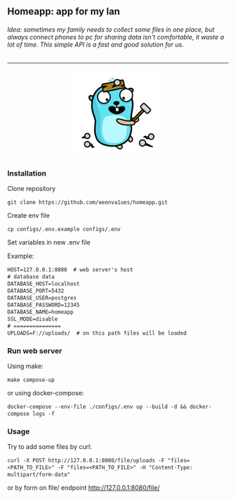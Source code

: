 ## Homeapp: app for my lan
###### Idea: sometimes my family needs to collect some files in one place, but always connect phones to pc for sharing data isn't comfortable, it waste a lot of time. This simple API is a fast and good solution for us.
___
<p align="center"><img src="https://github.com/aeonva1ues/homeapp/blob/main/preview.png" width="200px" /></p>

### Installation
Clone repository
```
git clone https://github.com/aeonva1ues/homeapp.git
```
Create env file
```
cp configs/.env.example configs/.env
```
Set variables in new .env file

Example:
```
HOST=127.0.0.1:8080  # web server's host
# database data
DATABASE_HOST=localhost
DATABASE_PORT=5432
DATABASE_USER=postgres
DATABASE_PASSWORD=12345
DATABASE_NAME=homeapp
SSL_MODE=disable
# ===============
UPLOADS=F://uploads/  # on this path files will be loaded
```
### Run web server
Using make:
```
make compose-up
```
or using docker-compose:
```
docker-compose --env-file ./configs/.env up --build -d && docker-compose logs -f
```
### Usage
Try to add some files by curl:
```
curl -X POST http://127.0.0.1:8080/file/uploads -F "files=<PATH_TO_FILE>" -F "files=<PATH_TO_FILE>" -H "Content-Type: multipart/form-data"
```
or by form on file/ endpoint http://127.0.0.1:8080/file/
